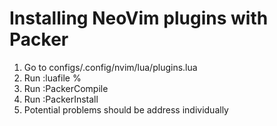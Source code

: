# Installing NeoVim plugins with Packer

1. Go to configs/.config/nvim/lua/plugins.lua
2. Run :luafile %
3. Run :PackerCompile
4. Run :PackerInstall
5. Potential problems should be address individually

